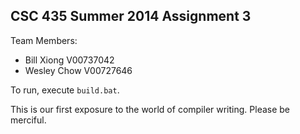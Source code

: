 CSC 435 Summer 2014
Assignment 3
------

Team Members:

* Bill Xiong V00737042
* Wesley Chow V00727646

To run, execute `build.bat`.

This is our first exposure to the world of compiler writing. Please be merciful.
